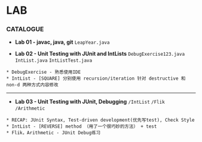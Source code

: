 # LAB

### CATALOGUE
* **Lab 01 - javac, java, git** `LeapYear.java` 
  
  
  

* **Lab 02 - Unit Testing with JUnit and IntLists**  `DebugExercise123.java` `IntList.java` `IntListTest.java`
```
* DebugExercise - 熟悉使用IDE
* IntList - [SQUARE] 分别使用 recursion/iteration 针对 destructive 和 non-d 两种方式内容修改  
```

___

* **Lab 03 - Unit Testing with JUnit, Debugging** `/IntList` `/Flik` `/Arithmetic`
```
* RECAP: JUnit Syntax, Test-driven development(优先写test), Check Style
* IntList - [REVERSE] method （用了一个很巧妙的方法） + test
* Flik，Arithmetic - JUnit Debug练习
```
